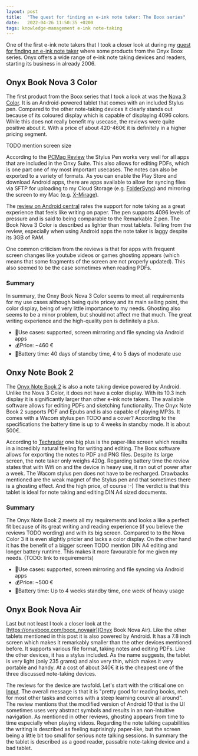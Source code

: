 ```yaml
---
layout: post
title:  "The quest for finding an e-ink note taker: The Boox series"
date:   2022-04-26 11:50:35 +0200
tags: knowledge-management e-ink note-taking
---
```


One of the first e-ink note takers that I took a closer look at during my [quest for finding an e-ink note taker](https://www.gernotpointner.de/2022/05/26/quest-for-finding-an-e-ink-note-taker.html)
where some products from the Onyx Boox series. Onyx offers a wide range of e-ink note taking devices and readers, starting its business in already 2006.

## Onyx Book Nova 3 Color
The first product from the Boox series that I took a look at was the [Nova 3 Color](https://onyxboox.com/boox_nova3color). It is an Android-powered tablet that comes with an included Stylus pen.
Compared to the other note-taking devices it clearly stands out because of its coloured display which is capable of displaying 4096 colors. While this does not really benefit my usecase, the reviews were quite positive about it. With a price of about 420-460€ it 
is definitely in a higher pricing segment.

TODO mention screen size

According to the [PCMag Review](https://onyxboox.com/review/ebook-onyx-boox-nova3color-pcmag/) the Stylus Pen works very well for all apps that are included in the Onxy Suite. This also allows for editing PDFs, 
which is one part one of my most important usecases. The notes can also be exported to a variety of formats. As you can enable the Play Store and download Android apps, there are apps available to allow for syncing files via SFTP for uploading to my Cloud Storage (e.g. 
[FolderSync](https://play.google.com/store/apps/details?id=dk.tacit.android.foldersync.lite&hl=en&gl=US )) and mirroring the screen to my Mac (e.g. [X-Mirage](https://x-mirage.com/x-mirage/)). 

The [review on Android central](https://www.androidcentral.com/onyx-boox-nova3-color-review) rates the support for note taking as a great experience that feels like writing on paper. The pen supports 4096 levels of pressure and is said to being comparable to the 
Remarkable 2 pen. The Book Nova 3 Color is described as lighter than most tablets. Telling from the review, especially when using Android apps the note taker is laggy despite its 3GB of RAM.

One common criticism from the reviews is that for apps with frequent screen changes like youtube videos or games ghosting appears (which means that some fragments of the screen are not properly updated).
This also seemed to be the case sometimes when reading PDFs. 

### Summary

In summary, the Onxy Book Nova 3 Color seems to meet all requirements for my use cases although being quite pricey and its main selling point, the color display, being of very little importance to my needs. Ghosting also seems to be a minor problem, but should not affect
me that much. The great writing experience and the high-quality pen is definitely a plus.

* 🧰Use cases: supported, screen mirroring and file syncing via Android apps
* 💰Price: ~460 €
* 🔋Battery time: 40 days of standby time, 4 to 5 days of moderate use

## Onxy Note Book 2
The [Onyx Note Book 2](https://onyxboox.com/boox_note2) is also a note taking device powered by Android. Unlike the Nova 3 Color, it does not have a color display. With its 10.3 inch display it is significantly larger than other e-ink note takers. The available software allows for editing PDFs and 
sketching functionality. The Onyx Note Book 2 supports PDF and Epubs and is also capable of playing MP3s.
It comes with a Wacom stylus pen TODO and a cover? According to the specifications the battery time is up to 4 weeks in standby mode. It is about 500€.

According to [Techradar](https://www.techradar.com/reviews/onyx-boox-note-air-2-review) one big plus is the paper-like screen which results in a incredibly natural feeling for writing and editing. The Boox software allows for exporting the notes to PDF and PNG files. Despite its large screen,
the note taker only weighs 420g. Regarding battery time the review states that with Wifi on and the device in heavy use, it ran out of power after a week. The Wacom stylus pen does not have to be recharged. Drawbacks mentioned are the weak magnet of the Stylus pen and that sometimes there 
is a ghosting effect. And the high price, of course :-) The verdict is that this tablet is ideal for note taking and editing DIN A4 sized documents.
    
### Summary
The Onyx Note Book 2 meets all my requirements and looks a like a perfect fit because of its great writing and reading experience (if you believe the reviews TODO wording) and with its big screen. Compared to to the Nova Color 3 it is even slightly pricier and lacks a color display.
On the other hand it has the benefit of a bigger screen TODO mention DIN A4 editing and longer battery runtime. This makes it more favourable for me given my needs. (TODO: link to requirements)

* 🧰Use cases: supported, screen mirroring and file syncing via Android apps
* 💰Price: ~500 €
* 🔋Battery time: Up to 4 weeks standby time, one week of heavy usage

## Onyx Book Nova Air

Last but not least I took a closer look at the [https://onyxboox.com/boox_novaair](Onyx Book Nova Air). Like the other tablets mentioned in this post it is also powered by Android. It has a 7.8 inch screen which makes it remarkably smaller than the other devices mentioned before. It supports various file format, taking notes and editing PDFs. Like the other devices, it has a stylus included. As the name suggests, the tablet is very light (only 235 grams) and also very thin, which makes it very portable and handy. At a cost of about 340€ it is the cheapest one of the three discussed note-taking devices.

The reviews for the device are twofold. Let's start with the critical one on [Input](https://www.inputmag.com/reviews/onyx-boox-nova-air-review-decent-e-reader-messy-e-ink-tablet ). The overall message is that it is "pretty good for reading books, meh for most other tasks and comes with a steep learning courve all around". 
The review mentions that the modified version of Android 10 that is the UI sometimes uses very abstract symbols and results in an non-intuitive navigation. As mentioned in other
reviews, ghosting appears from time to time especially when playing videos. Regarding the note talking capabilities the writing is described as feeling suprisingly paper-like, but the screen being a little bit too small for serious note talking sessions. In summary the the tablet is described as a good reader, passable note-taking device and a bad tablet.

